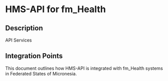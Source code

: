 # HMS-API for fm_Health

## Description

API Services

## Integration Points

This document outlines how HMS-API is integrated with fm_Health systems in Federated States of Micronesia.

